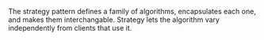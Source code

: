 The strategy pattern defines a family of algorithms, encapsulates each one, and makes them interchangable. Strategy lets the algorithm vary independently from clients that use it.
